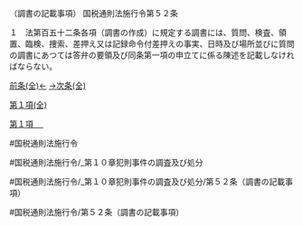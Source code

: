 （調書の記載事項）
国税通則法施行令第５２条

１　法第百五十二条各項（調書の作成）に規定する調書には、質問、検査、領置、臨検、捜索、差押え又は記録命令付差押えの事実、日時及び場所並びに質問の調書にあつては答弁の要領及び同条第一項の申立てに係る陳述を記載しなければならない。

[前条(全)←](国税通則法施行＿令＿第５１条_.md)    [→次条(全)](国税通則法施行＿令＿第５３条_.md)

[第１項(全)](国税通則法施行＿令＿第５２条第１項_.md)  

[第１項 　 ](国税通則法施行＿令＿第５２条第１項.md)  

#国税通則法施行令

#国税通則法施行令/_第１０章犯則事件の調査及び処分

#国税通則法施行令/_第１０章犯則事件の調査及び処分/第５２条（調書の記載事項）

#国税通則法施行令/第５２条（調書の記載事項）

